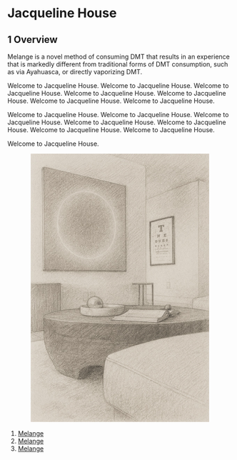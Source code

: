 # Jacqueline House

## 1 Overview

Melange is a novel method of consuming DMT that results in an experience that is markedly different from traditional 
forms of DMT consumption, such as via Ayahuasca, or directly vaporizing DMT.  

Welcome to Jacqueline House. Welcome to Jacqueline House. Welcome to Jacqueline House. Welcome to Jacqueline House. Welcome to Jacqueline House. Welcome to Jacqueline House. Welcome to Jacqueline House. 

Welcome to Jacqueline House. Welcome to Jacqueline House. Welcome to Jacqueline House. Welcome to Jacqueline House. Welcome to Jacqueline House. Welcome to Jacqueline House. Welcome to Jacqueline House. 

Welcome to Jacqueline House. 

<div align="center">
  <img src="JH-room1-2025.10.10.jpg" width="400">
</div>

1. [Melange](http://github.com/jacquelinehouse/melange)
1. [Melange](http://github.com/jacquelinehouse/melange)
1. [Melange](http://github.com/jacquelinehouse/melange)









